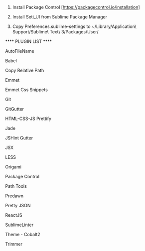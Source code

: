 1.  Install Package Control [https://packagecontrol.io/installation]

2.  Install Seti_UI from Sublime Package Manager

3.  Copy Preferences.sublime-settings
  to ~/Library/Application\ Support/Sublime\ Text\ 3/Packages/User/


**** PLUGIN LIST ****

AutoFileName

Babel

Copy Relative Path

Emmet

Emmet Css Snippets

Git

GitGutter

HTML-CSS-JS Prettify

Jade

JSHint Gutter

JSX

LESS

Origami

Package Control

Path Tools

Predawn

Pretty JSON

ReactJS

SublimeLinter

Theme - Cobalt2

Trimmer
